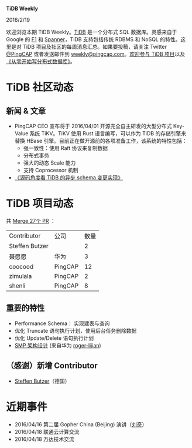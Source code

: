 **TiDB Weekly**

   2016/2/19

欢迎浏览本期 TiDB Weekly。[TiDB](https://github.com/pingcap/tidb) 是一个分布式 SQL 数据库。灵感来自于 Google 的 [F1](http://research.google.com/pubs/pub41344.html) 和 [Spanner](http://research.google.com/archive/spanner.html)，TiDB 支持包括传统 RDBMS 和 NoSQL 的特性。这里是对 TiDB 项目及社区的每周消息汇总。如果要投稿，请关注 Twitter [@](https://twitter.com/ThisWeekInRust)[PingCAP](https://twitter.com/PingCAP) 或者发送邮件到 [weekly@pingcap.com](mailto:weekly@pingcap.com)。[欢迎参与 TiDB 项目](https://github.com/pingcap/tidb/blob/master/CONTRIBUTING.md)以及[《从零开始写分布式数据库》](https://github.com/ngaut/builddatabase)。

# **TiDB 社区动态**

## 新闻 & 文章

* PingCAP CEO 宣布将于 2016/04/01 开源完全自主研发的大型分布式 Key-Value 系统 TiKV。TiKV 使用 Rust 语言编写，可以作为 TiDB 的存储引擎来替换 HBase 引擎。目前正在做开源前的各项准备工作，该系统的特性包括：
    * 强一致性：使用 Raft 协议来复制数据
    * 分布式事务
    * 强大的动态 Scale 能力
    * 支持 Coprocessor 机制
* [《源码角度看 TiDB 的异步 schema 变更实现》](https://github.com/ngaut/builddatabase/blob/master/f1/schema-change-implement.md)

# TiDB 项目动态

共 [Merge 27个 PR](https://github.com/pingcap/tidb/pulls?utf8=%E2%9C%93&q=is%3Apr+is%3Amerged+merged%3A2016-01-30..2016-02-19) ：

<table>
  <tr>
    <td>Contributor</td>
    <td>公司</td>
    <td>数量</td>
  </tr>
  <tr>
    <td>Steffen Butzer</td>
    <td></td>
    <td>2</td>
  </tr>
  <tr>
    <td>聂愿愿</td>
    <td>华为</td>
    <td>3</td>
  </tr>
  <tr>
    <td>coocood</td>
    <td>PingCAP</td>
    <td>12</td>
  </tr>
  <tr>
    <td>zimulala</td>
    <td>PingCAP</td>
    <td>2</td>
  </tr>
  <tr>
    <td>shenli</td>
    <td>PingCAP</td>
    <td>8</td>
  </tr>
</table>


## 重要的特性

* Performance Schema： 实现建表与查询
* 优化 Truncate 语句执行计划，使用后台任务删除数据
* 优化 Update/Delete 语句执行计划
* [SMP 架构设计](https://github.com/tidb-cn/docs/pull/3/files) (来自华为 [roger-lijian](https://github.com/roger-lijian))

## **（感谢）新增 Contributor**

* [Steffen Butzer](https://github.com/steffengy)（德国）

# **近期事件**

* 2016/04/16  第二届 Gopher China (Beijing) 演讲（[刘奇](http://weibo.com/chuangyiyongpin)）
* 2016/04/18 联通云计算交流
* 2016/04/18 万达技术交流
